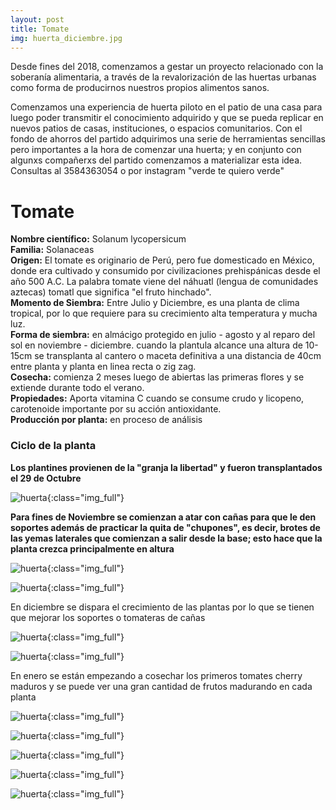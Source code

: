 ```yaml
---
layout: post
title: Tomate
img: huerta_diciembre.jpg
---
```


Desde fines del 2018, comenzamos a gestar un proyecto relacionado con la soberanía alimentaria, a través de la revalorización de las huertas urbanas como forma de producirnos nuestros propios alimentos sanos.

Comenzamos una experiencia de huerta piloto en el patio de una casa para luego poder transmitir el conocimiento adquirido y que se pueda replicar en nuevos patios de casas, instituciones, o espacios comunitarios. Con el fondo de ahorros del partido adquirimos una serie de herramientas sencillas pero importantes a la hora de comenzar una huerta; y en conjunto con algunxs compañerxs del partido comenzamos a materializar esta idea.  
Consultas al 3584363054 o por instagram "verde te quiero verde"

# Tomate

__Nombre científico:__ Solanum lycopersicum  
__Familia:__ Solanaceas  
__Origen:__ El tomate es originario de Perú, pero fue domesticado en México, donde era cultivado y consumido por civilizaciones prehispánicas desde el año 500 A.C. La palabra tomate viene del náhuatl (lengua de comunidades aztecas) tomatl que significa "el fruto hinchado".  
__Momento de Siembra:__ Entre Julio y Diciembre, es una planta de clima tropical, por lo que requiere para su crecimiento alta temperatura y mucha luz.  
__Forma de siembra:__ en almácigo protegido en julio - agosto y al reparo del sol en noviembre - diciembre. cuando la plantula alcance una altura de 10-15cm se transplanta al cantero o maceta definitiva a una distancia de 40cm entre planta y planta en linea recta o zig zag.  
__Cosecha:__ comienza 2 meses luego de abiertas las primeras flores y se extiende durante todo el verano.  
__Propiedades:__ Aporta vitamina C cuando se consume crudo y licopeno, carotenoide importante por su acción antioxidante.  
__Producción por planta:__ en proceso de análisis

### Ciclo de la planta

__Los plantines provienen de la "granja la libertad" y fueron transplantados el 29 de Octubre__

![huerta]({{site.baseurl}}/img/huerta_octubre_29_5.jpeg){:class="img_full"}

__Para fines de Noviembre se comienzan a atar con cañas para que le den soportes además de practicar la quita de "chupones", es decir, brotes de las yemas laterales que comienzan a salir desde la base; esto hace que la planta crezca principalmente en altura__

![huerta]({{site.baseurl}}/img/huerta_tomate.jpeg){:class="img_full"}

![huerta]({{site.baseurl}}/img/huerta_tomate_2.jpeg){:class="img_full"}

En diciembre se dispara el crecimiento de las plantas por lo que se tienen que mejorar los soportes o tomateras de cañas

![huerta]({{site.baseurl}}/img/huerta_tomate_4.jpg){:class="img_full"}

![huerta]({{site.baseurl}}/img/huerta_tomate_3.jpg){:class="img_full"}

En enero se están empezando a cosechar los primeros tomates cherry maduros y se puede ver una gran cantidad de frutos madurando en cada planta

![huerta]({{site.baseurl}}/img/huerta_tomate_5.jpg){:class="img_full"}

![huerta]({{site.baseurl}}/img/huerta_tomate_6.jpg){:class="img_full"}

![huerta]({{site.baseurl}}/img/huerta_tomate_9.jpg){:class="img_full"}

![huerta]({{site.baseurl}}/img/huerta_tomate_7.jpg){:class="img_full"}

![huerta]({{site.baseurl}}/img/huerta_tomate_8.jpg){:class="img_full"}
